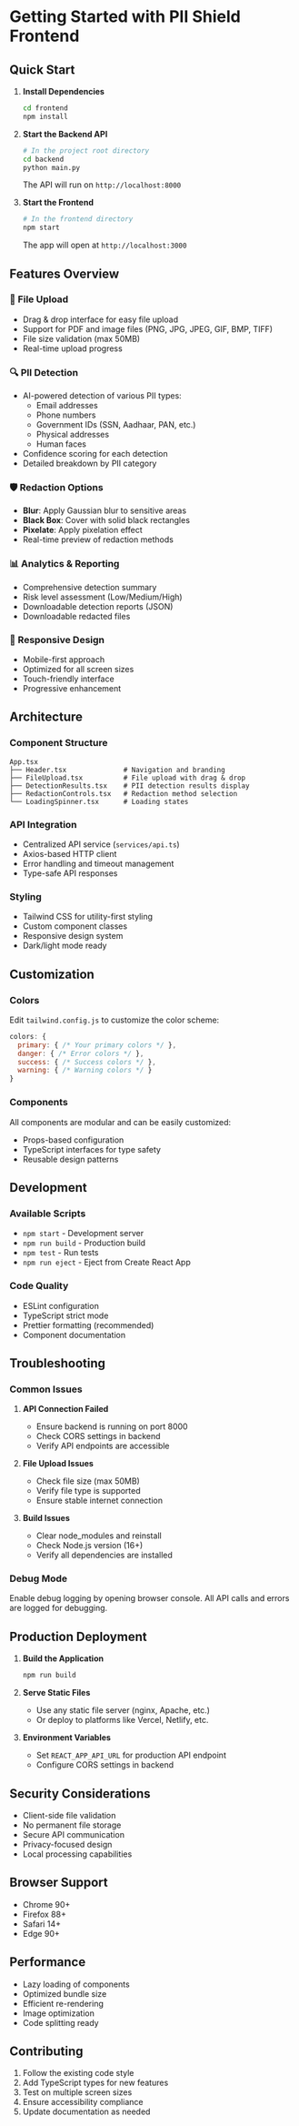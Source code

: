# Getting Started with PII Shield Frontend

## Quick Start

1. **Install Dependencies**
   ```bash
   cd frontend
   npm install
   ```

2. **Start the Backend API**
   ```bash
   # In the project root directory
   cd backend
   python main.py
   ```
   The API will run on `http://localhost:8000`

3. **Start the Frontend**
   ```bash
   # In the frontend directory
   npm start
   ```
   The app will open at `http://localhost:3000`

## Features Overview

### 🎯 File Upload
- Drag & drop interface for easy file upload
- Support for PDF and image files (PNG, JPG, JPEG, GIF, BMP, TIFF)
- File size validation (max 50MB)
- Real-time upload progress

### 🔍 PII Detection
- AI-powered detection of various PII types:
  - Email addresses
  - Phone numbers
  - Government IDs (SSN, Aadhaar, PAN, etc.)
  - Physical addresses
  - Human faces
- Confidence scoring for each detection
- Detailed breakdown by PII category

### 🛡️ Redaction Options
- **Blur**: Apply Gaussian blur to sensitive areas
- **Black Box**: Cover with solid black rectangles
- **Pixelate**: Apply pixelation effect
- Real-time preview of redaction methods

### 📊 Analytics & Reporting
- Comprehensive detection summary
- Risk level assessment (Low/Medium/High)
- Downloadable detection reports (JSON)
- Downloadable redacted files

### 📱 Responsive Design
- Mobile-first approach
- Optimized for all screen sizes
- Touch-friendly interface
- Progressive enhancement

## Architecture

### Component Structure
```
App.tsx
├── Header.tsx              # Navigation and branding
├── FileUpload.tsx          # File upload with drag & drop
├── DetectionResults.tsx    # PII detection results display
├── RedactionControls.tsx   # Redaction method selection
└── LoadingSpinner.tsx      # Loading states
```

### API Integration
- Centralized API service (`services/api.ts`)
- Axios-based HTTP client
- Error handling and timeout management
- Type-safe API responses

### Styling
- Tailwind CSS for utility-first styling
- Custom component classes
- Responsive design system
- Dark/light mode ready

## Customization

### Colors
Edit `tailwind.config.js` to customize the color scheme:
```javascript
colors: {
  primary: { /* Your primary colors */ },
  danger: { /* Error colors */ },
  success: { /* Success colors */ },
  warning: { /* Warning colors */ }
}
```

### Components
All components are modular and can be easily customized:
- Props-based configuration
- TypeScript interfaces for type safety
- Reusable design patterns

## Development

### Available Scripts
- `npm start` - Development server
- `npm run build` - Production build
- `npm test` - Run tests
- `npm run eject` - Eject from Create React App

### Code Quality
- ESLint configuration
- TypeScript strict mode
- Prettier formatting (recommended)
- Component documentation

## Troubleshooting

### Common Issues

1. **API Connection Failed**
   - Ensure backend is running on port 8000
   - Check CORS settings in backend
   - Verify API endpoints are accessible

2. **File Upload Issues**
   - Check file size (max 50MB)
   - Verify file type is supported
   - Ensure stable internet connection

3. **Build Issues**
   - Clear node_modules and reinstall
   - Check Node.js version (16+)
   - Verify all dependencies are installed

### Debug Mode
Enable debug logging by opening browser console. All API calls and errors are logged for debugging.

## Production Deployment

1. **Build the Application**
   ```bash
   npm run build
   ```

2. **Serve Static Files**
   - Use any static file server (nginx, Apache, etc.)
   - Or deploy to platforms like Vercel, Netlify, etc.

3. **Environment Variables**
   - Set `REACT_APP_API_URL` for production API endpoint
   - Configure CORS settings in backend

## Security Considerations

- Client-side file validation
- No permanent file storage
- Secure API communication
- Privacy-focused design
- Local processing capabilities

## Browser Support

- Chrome 90+
- Firefox 88+
- Safari 14+
- Edge 90+

## Performance

- Lazy loading of components
- Optimized bundle size
- Efficient re-rendering
- Image optimization
- Code splitting ready

## Contributing

1. Follow the existing code style
2. Add TypeScript types for new features
3. Test on multiple screen sizes
4. Ensure accessibility compliance
5. Update documentation as needed
